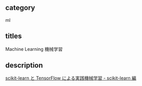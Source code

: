 ## category

ml

## titles

Machine Learning
機械学習

## description

<a href="https://gist.github.com/kurosame/b74ea51c7c4516ad57c062fa611d97ea" target="_blank">scikit-learn と TensorFlow による実践機械学習 - scikit-learn 編</a>
